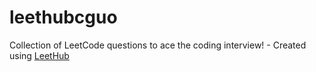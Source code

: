 # leethubcguo
Collection of LeetCode questions to ace the coding interview! - Created using [LeetHub](https://github.com/QasimWani/LeetHub)
